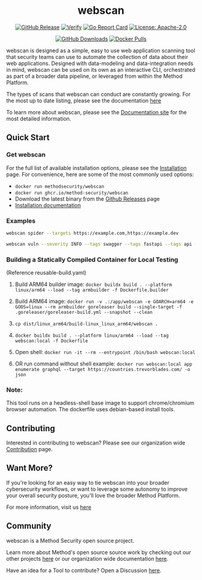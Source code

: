 <div align="center">
<h1>webscan</h1>

[![GitHub Release][release-img]][release]
[![Verify][verify-img]][verify]
[![Go Report Card][go-report-img]][go-report]
[![License: Apache-2.0][license-img]][license]

[![GitHub Downloads][github-downloads-img]][release]
[![Docker Pulls][docker-pulls-img]][docker-pull]

</div>
webscan is designed as a simple, easy to use web application scanning tool that security teams can use to automate the collection of data about their web applications. Designed with data-modeling and data-integration needs in mind, webscan can be used on its own as an interactive CLI, orchestrated as part of a broader data pipeline, or leveraged from within the Method Platform.

The types of scans that webscan can conduct are constantly growing. For the most up to date listing, please see the documentation [here](./docs/index.md)

To learn more about webscan, please see the [Documentation site](https://method-security.github.io/webscan/) for the most detailed information.

## Quick Start

### Get webscan

For the full list of available installation options, please see the [Installation](./getting-started/installation.md) page. For convenience, here are some of the most commonly used options:

- `docker run methodsecurity/webscan`
- `docker run ghcr.io/method-security/webscan`
- Download the latest binary from the [Github Releases](https://github.com/Method-Security/webscan/releases/latest) page
- [Installation documentation](./getting-started/installation.md)

### Examples

```bash
webscan spider --targets https://example.com,https://example.dev
```

```bash
webscan vuln --severity INFO --tags swagger --tags fastapi --tags api --target example.com
```

### Building a Statically Compiled Container for Local Testing
(Reference reusable-build.yaml)

1. Build ARM64 builder image: `docker buildx build . --platform linux/arm64 --load --tag armbuilder -f Dockerfile.builder`

2. Build ARM64 image: `docker run -v .:/app/webscan -e GOARCH=arm64 -e GOOS=linux --rm armbuilder goreleaser build --single-target -f .goreleaser/goreleaser-build.yml --snapshot --clean`

3. `cp dist/linux_arm64/build-linux_linux_arm64/webscan .`

4. `docker buildx build . --platform linux/arm64 --load --tag webscan:local -f Dockerfile`

5. Open shell: `docker run -it --rm --entrypoint /bin/bash webscan:local`

6. OR run command without shell example: `docker run webscan:local app enumerate graphql --target https://countries.trevorblades.com/ -o json`


### Note:
This tool runs on a headless-shell base image to support chrome/chromium browser automation. The dockerfile uses debian-based install tools. 

## Contributing

Interested in contributing to webscan? Please see our organization wide [Contribution](https://method-security.github.io/community/contribute/discussions.html) page.

## Want More?

If you're looking for an easy way to tie webscan into your broader cybersecurity workflows, or want to leverage some autonomy to improve your overall security posture, you'll love the broader Method Platform.

For more information, visit us [here](https://method.security)

## Community

webscan is a Method Security open source project.

Learn more about Method's open source source work by checking out our other projects [here](https://github.com/Method-Security) or our organization wide documentation [here](https://method-security.github.io).

Have an idea for a Tool to contribute? Open a Discussion [here](https://github.com/Method-Security/Method-Security.github.io/discussions).

[verify]: https://github.com/Method-Security/webscan/actions/workflows/verify.yml
[verify-img]: https://github.com/Method-Security/webscan/actions/workflows/verify.yml/badge.svg
[go-report]: https://goreportcard.com/report/github.com/Method-Security/webscan
[go-report-img]: https://goreportcard.com/badge/github.com/Method-Security/webscan
[release]: https://github.com/Method-Security/webscan/releases
[releases]: https://github.com/Method-Security/webscan/releases/latest
[release-img]: https://img.shields.io/github/release/Method-Security/webscan.svg?logo=github
[github-downloads-img]: https://img.shields.io/github/downloads/Method-Security/webscan/total?logo=github
[docker-pulls-img]: https://img.shields.io/docker/pulls/methodsecurity/webscan?logo=docker&label=docker%20pulls%20%2F%20webscan
[docker-pull]: https://hub.docker.com/r/methodsecurity/webscan
[license]: https://github.com/Method-Security/webscan/blob/main/LICENSE
[license-img]: https://img.shields.io/badge/License-Apache%202.0-blue.svg
